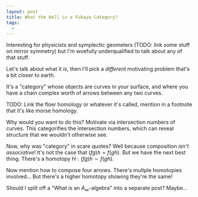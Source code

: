 ```yaml
---
layout: post
title: What the Hell is a Fukaya Category?
tags:
  - 
---
```


Interesting for physicists and symplectic geometers 
(TODO: link some stuff on mirror symmetry) but I'm woefully 
underqualified to talk about any of that stuff.

Let's talk about what it _is_, then I'll pick a _different_ 
motivating problem that's a bit closer to earth.

It's a "category" whose objects are curves in your surface, 
and where you have a chain complex worth of arrows between 
any two curves.

TODO: Link the floer homology or whatever it's called, mention in a footnote
that it's like morse homology.

Why would you want to do this? Motivate via intersection numbers of curves.
This categorifies the intersection numbers, which can reveal structure 
that we wouldn't otherwise see.

Now, why was "category" in scare quotes? Well because composition 
_isn't associative_! It's not the case that $(fg)h = f(gh)$. But we 
have the next best thing. There's a homotopy $H : (fg)h \sim f(gh)$.

Now mention how to compose four arrows. There's multple homotopies involved...
But there's a higher homotopy showing they're the same!

Should I split off a "What is an $A_\infty$-algebra" into a separate post? 
Maybe...
